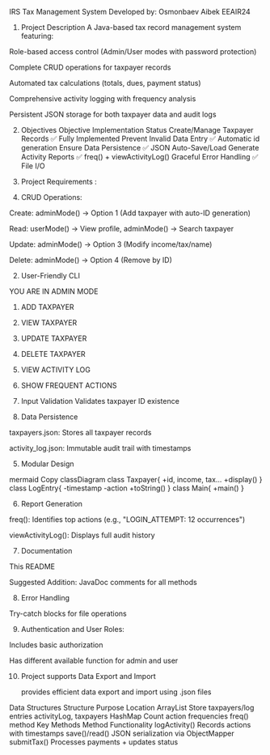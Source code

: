 ﻿IRS Tax Management System
Developed by: Osmonbaev Aibek EEAIR24

1. Project Description
A Java-based tax record management system featuring:

Role-based access control (Admin/User modes with password protection)

Complete CRUD operations for taxpayer records

Automated tax calculations (totals, dues, payment status)

Comprehensive activity logging with frequency analysis

Persistent JSON storage for both taxpayer data and audit logs

2. Objectives
Objective	Implementation Status
Create/Manage Taxpayer Records	✅ Fully Implemented
Prevent Invalid Data Entry	✅ Automatic id generation 
Ensure Data Persistence	✅ JSON Auto-Save/Load
Generate Activity Reports	✅ freq() + viewActivityLog()
Graceful Error Handling	✅ File I/O 

3. Project Requirements :

  1. CRUD Operations:

Create: adminMode() → Option 1 (Add taxpayer with auto-ID generation)

Read: userMode() → View profile, adminMode() → Search taxpayer

Update: adminMode() → Option 3 (Modify income/tax/name)

Delete: adminMode() → Option 4 (Remove by ID)

2. User-Friendly CLI


YOU ARE IN ADMIN MODE  
1. ADD TAXPAYER  
2. VIEW TAXPAYER  
3. UPDATE TAXPAYER  
4. DELETE TAXPAYER  
5. VIEW ACTIVITY LOG  
6. SHOW FREQUENT ACTIONS  


3. Input Validation
Validates taxpayer ID existence


4. Data Persistence

taxpayers.json: Stores all taxpayer records

activity_log.json: Immutable audit trail with timestamps

5. Modular Design

mermaid
Copy
classDiagram
    class Taxpayer{
        +id, income, tax...
        +display()
    }
    class LogEntry{
        -timestamp
        -action
        +toString()
    }
    class Main{
        +main()
    }

6. Report Generation

freq(): Identifies top actions (e.g., "LOGIN_ATTEMPT: 12 occurrences")

viewActivityLog(): Displays full audit history

7. Documentation

This README

Suggested Addition: JavaDoc comments for all methods

8. Error Handling

Try-catch blocks for file operations


9. Authentication and User Roles:

Includes basic authorization

Has different available function for admin and user

10. Project supports Data Export and Import

    provides efficient data export and import using .json files


Data Structures
Structure	Purpose	Location
ArrayList	Store taxpayers/log entries	activityLog, taxpayers
HashMap	Count action frequencies	freq() method
Key Methods
Method	Functionality
logActivity()	Records actions with timestamps
save()/read()	JSON serialization via ObjectMapper
submitTax()	Processes payments + updates status
